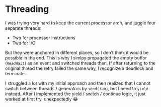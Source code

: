 # Threading

I was trying very hard to keep the current processor arch, and juggle four separate threads:

* Two for processor instructions
* Two for I/O

But they were anchored in different places, so I don’t think it would be possible in the end.
This is why I simlpy propagated the empty buffor (`ReadWait`) as an event and switched threads
then. If after returning to the original thread the retry failed the same way, I recognize
a deadlock and terminate.

I struggled a lot with my initial approach and then realized that I cannot switch between
threads / generators by `send()`ing, but I need to `yield` instead. After I implemented
the yield / switch / continue logic, it just worked at first try, unexpectedly :joy: 